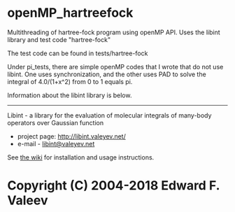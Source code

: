 # openMP_hartreefock
Multithreading of hartree-fock program using openMP API. Uses the libint library and test code "hartree-fock" 

The test code can be found in tests/hartree-fock

Under pi_tests, there are simple openMP codes that I wrote that do not use libint. One uses synchronization, and the other uses PAD to solve the integral of 4.0/(1+x^2) from 0 to 1 equals pi. 

Information about the libint library is below. 

--------------------

Libint - a library for the evaluation of molecular integrals of many-body operators over Gaussian function

- project page: http://libint.valeyev.net/
- e-mail - libint@valeyev.net

See [the wiki](https://github.com/evaleev/libint/wiki) for installation and usage instructions.

Copyright (C) 2004-2018 Edward F. Valeev
=======


